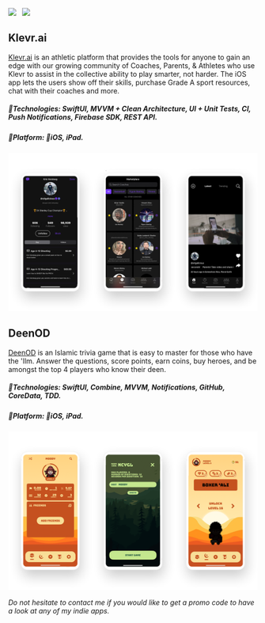 <a href="https://apps.apple.com/us/developer/mahmoud-youssef/id1530725263" target="_blank"><img src="https://img.shields.io/badge/App%20Store-Mahmoud%20Youssef-green.svg?style=for-the-badge&logo=apple&logoColor=white"></a>&nbsp;&nbsp;&nbsp;<a href="https://linkedin.com/in/deenod" target="_blank"><img src="https://img.shields.io/badge/linkedin-mahmoud-blue.svg?style=for-the-badge&logo=linkedin&logoColor=white"></a>

## Klevr.ai
[Klevr.ai](https://klevr.ai) is an athletic platform that provides the tools for anyone to gain an edge with our growing community of Coaches, Parents, & Athletes who use Klevr to assist in the collective ability to play smarter, not harder. The iOS app lets the users show off their skills, purchase Grade A sport resources, chat with their coaches and more.

##### 🔨Technologies: SwiftUI, MVVM + Clean Architecture, UI + Unit Tests, CI, Push Notifications, Firebase SDK, REST API.
##### 🚀Platform: 📱iOS, iPad.
<p align="center">
<a href="https://apps.apple.com/ca/app/klevr-sports/id1560186555" target="_blank"><img src="images/klevr/klevr.png" width="900" title="Klevr"></a>
</p>

## DeenOD
[DeenOD](https://apps.apple.com/us/app/deenod/id1559388503) is an Islamic trivia game that is easy to master for those who have the 'Ilm. Answer the questions, score points, earn coins, buy heroes, and be amongst the top 4 players who know their deen.

##### 🔨Technologies: SwiftUI, Combine, MVVM, Notifications, GitHub, CoreData, TDD.
##### 🚀Platform: 📱iOS, iPad.
<p align="center">
<a href="https://apps.apple.com/us/app/deenod/id1559388503" target="_blank"><img src="images/deenod/deenod.png" width="900" title="DeenOD"></a>
</p>



*Do not hesitate to contact me if you would like to get a promo code to have a look at any of my indie apps.*
